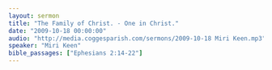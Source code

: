 ```yaml
---
layout: sermon
title: "The Family of Christ. - One in Christ."
date: "2009-10-18 00:00:00"
audio: "http://media.coggesparish.com/sermons/2009-10-18 Miri Keen.mp3"
speaker: "Miri Keen"
bible_passages: ["Ephesians 2:14-22"]
---
```

